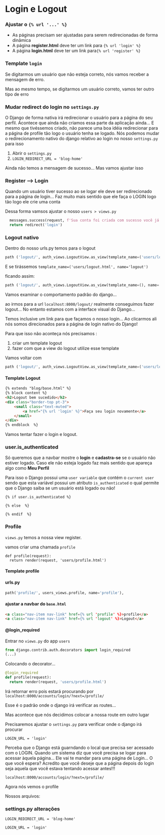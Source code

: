 # Login e Logout

### Ajustar o ```{% url '...' %}```
- As páginas precisam ser ajustadas para serem redirecionadas de forma dinâmica
- A página __register.html__ deve ter um link para ```{% url 'login' %}```
- A página __login.html__ deve ter um link para```{% url 'register' %}```

### Template ```login```

Se digitarmos um usuário que não esteja correto, nós vamos receber a mensagem de erro.

Mas ao mesmo tempo, se digitarmos um usuário correto, vamos ter outro tipo de erro

### Mudar redirect do login no ```settings.py```
O Django de forma nativa irá redirecionar o usuário para a página do seu perfil.  Acontece que ainda não criamos essa parte da aplicação ainda... E mesmo que tivéssemos criado, não parece uma boa idéia redirecionar para a página de profile tão logo o usuário tenha se logado. Nós podemos mudar o redirecionamento nativo do django relativo ao login no nosso ```settings.py``` para isso

1. Abrir o ```settings.py```
2. ```LOGIN_REDIRECT_URL = 'blog-home'```

Ainda não temos a mensagem de sucesso... Mas vamos ajustar isso

### Register --> Login
Quando um usuário tiver sucesso ao se logar ele deve ser redirecionado para a página de login... Faz muito mais sentido que ele faça o LOGIN logo tão logo ele crie uma conta

Dessa forma vamsos ajustar o nosso ```users > views.py```


```python
  messages.success(request, f'Sua conta foi criada com sucesso você já pode se logar')
  return redirect('login')
```

### Logout nativo
Dentro do nosso urls.py temos para o logout

```python
path ('logout/', auth_views.LogoutView.as_view(template_name=('users/logout.html', name='logout'), name='logout'),
```

E se tirássemos ```template_name=('users/logout.html', name='logout')```

ficando assim:  

```python
path ('logout/', auth_views.LogoutView.as_view(template_name=(), name='logout'),
```

Vamos examinar o comportamento padrão do django...

ao irmos para a url ```localhost:8000/logout/``` realmente conseguimos fazer logout... No entanto estamos com a interface visual do Django... 

Temos inclusive um link para que façamos o nosso login... Ao clicarmos ali nós somos direcionados para a página de login nativo do Django!

Para que isso não aconteça nós precisamos :
1. criar um template logout 
2. fazer com que a view do logout utilize esse template

Vamos voltar com 
```python
path ('logout/', auth_views.LogoutView.as_view(template_name=('users/logout.html', name='logout'), name='logout'),
```

#### Template Logout

```html
{% extends "blog/base.html" %}
{% block content %}
<h2>Logout bem sucedido</h2>
<div class="border-top pt-3">
    <small class="text-muted">
        <a href="{% url 'login' %}">Faça seu login novamente</a>
    </small>
</div>
{% endblock  %}
```

Vamos tentar fazer o login e logout.

### user.is_authenticated

Só queremos que a navbar mostre o __login__ e __cadastra-se__ se o usuário não estiver logado.  Caso ele não esteja logado faz mais sentido que apareça algo como __Meu Perfil__

Para isso o Django possui uma ```user variable``` que contém o ```current user``` sendo que esta variável possui um atributo ```is_authenticated``` o qual permite que o Django saiba se um usuário está logado ou não!
```
{% if user.is_authenticated %}

{% else  %}

{% endif  %}
```

### Profile

```views.py``` temos a nossa view register.

vamos criar uma chamada ```profile```

```
def profile(request):
  return render(request, 'users/profile.html')
```

#### Template profile


#### urls.py
   
```python
path('profile/', users_views.profile, name='profile'),
```
 
#### ajustar a navbar do ```base.html```
```html
<a class="nav-item nav-link" href={% url 'profile' %}>profile</a>
<a class="nav-item nav-link" href={% url 'logout' %}>Logout</a>
```

#### @login_required 
Entrar no ```views.py``` do app ```users```
```python
from django.contrib.auth.decorators import login_required
(...)
```

Colocando o decorator...
```python
@login_required
def profile(request):
  return render(request, 'users/profile.html')
```

Irá retornar erro pois estará procurando por ```localhost:8000/accounts/login/?next=/profile/``` 

Esse é o padrão onde o django irá verificar as routes...

Mas acontece que nós decidimos colocar a nossa route em outro lugar

Precisaremos ajustar o ```settings.py``` para verificar onde o django irá procurar

```
LOGIN_URL = 'login'
```

Perceba que o Django está guarndando o local que precisa ser acessado com o LOGIN.  Quando um sistema diz que você precisa se logar para acessar àquela página... Ele vai te mandar para uma página de Login... O que você espera?  Acredito que você deseje que a página depois do login seja aquela que você estava tentando acessar antes!!! 

```localhost:8000/accounts/login/?next=/profile/``` 

Agora nós vemos o profile


Nossos arquivos:



### settings.py alterações

```
LOGIN_REDIRECT_URL = 'blog-home'

LOGIN_URL = 'login'
```
